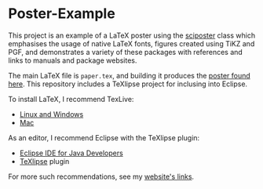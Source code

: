 Poster-Example
==============

This project is an example of a LaTeX poster using the [sciposter](http://www.ctan.org/tex-archive/macros/latex/contrib/sciposter/) class which emphasises the usage of native LaTeX fonts, figures created using TiKZ and PGF, and demonstrates a variety of these packages with references and links to manuals and package websites.

The main LaTeX file is `paper.tex`, and building it produces the [poster found here](http://cloud.github.com/downloads/cfournie/poster.example/poster.pdf).  This repository includes a TeXlipse project for inclusing into Eclipse.

To install LaTeX, I recommend TexLive:
* [Linux and Windows](http://www.tug.org/texlive/)
* [Mac](http://www.tug.org/mactex/)

As an editor, I recommend Eclipse with the TeXlipse plugin:
* [Eclipse IDE for Java Developers](http://www.eclipse.org/downloads/)
* [TeXlipse](http://texlipse.sourceforge.net/) plugin

For more such recommendations, see my [website's links](http://nlp.chrisfournier.ca/links/).
